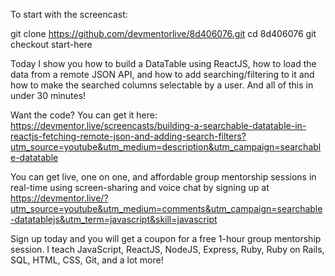 To start with the screencast:

git clone https://github.com/devmentorlive/8d406076.git
cd 8d406076
git checkout start-here

Today I show you how to build a DataTable using ReactJS, how to load the data from a remote JSON API, and how to add searching/filtering to it and how to make the searched columns selectable by a user. And all of this in under 30 minutes!

Want the code? You can get it here: https://devmentor.live/screencasts/building-a-searchable-datatable-in-reactjs-fetching-remote-json-and-adding-search-filters?utm_source=youtube&utm_medium=description&utm_campaign=searchable-datatable

You can get live, one on one, and affordable group mentorship sessions in real-time using screen-sharing and voice chat by signing up at https://devmentor.live/?utm_source=youtube&utm_medium=comments&utm_campaign=searchable-datatablejs&utm_term=javascript&skill=javascript

Sign up today and you will get a coupon for a free 1-hour group mentorship session. I teach JavaScript, ReactJS, NodeJS, Express, Ruby, Ruby on Rails, SQL, HTML, CSS, Git, and a lot more!
